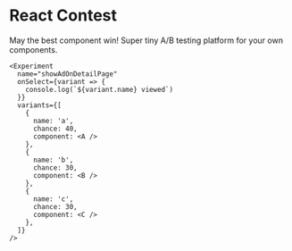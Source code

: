 # React Contest

May the best component win!
Super tiny A/B testing platform for your own components.

```es6
<Experiment
  name="showAdOnDetailPage"
  onSelect={variant => {
    console.log(`${variant.name} viewed`)
  }}
  variants={[
    {
      name: 'a',
      chance: 40,
      component: <A />
    },
    {
      name: 'b',
      chance: 30,
      component: <B />
    },
    {
      name: 'c',
      chance: 30,
      component: <C />
    },
  ]}
/>
```
